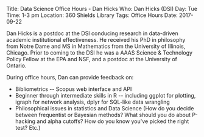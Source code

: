 Title: Data Science Office Hours - Dan Hicks
Who: Dan Hicks (DSI)
Day: Tue
Time: 1-3 pm
Location: 360 Shields Library
Tags: Office Hours
Date: 2017-09-22

Dan Hicks is a postdoc at the DSI conducing research in data-driven academic
institutional effectiveness. He received his PhD in philosophy from Notre Dame
and MS in Mathematics from the University of Illinois, Chicago. Prior to coming
to the DSI he was a AAAS Science & Technology Policy Fellow at the EPA and NSF,
and a postdoc at the University of Ontario.

During office hours, Dan can provide feedback on:
* Bibliometrics -- Scopus web interface and API
* Beginner through intermediate skills in R -- including ggplot for plotting, igraph for network analysis, dplyr for SQL-like data wrangling
* Philosophical issues in statistics and Data Science (How do you decide between frequentist or Bayesian methods? What should you do about P-hacking and alpha cutoffs? How do you know you've picked the right test? Etc.)
